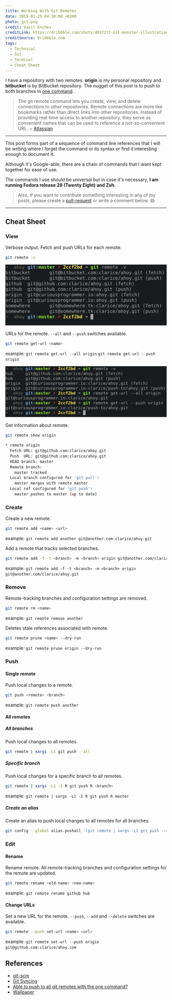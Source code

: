 ```yaml
---
title: Working With Git Remotes
date: 2019-01-29 04:30:00 +0200
photo: git.png
credit: Vasil Enchev
creditLink: https://dribbble.com/shots/4037272-Git-monster-illustration/attachments/925202
creditSource: dribbble.com
tags:
  - Technical
  - Git
  - Terminal
  - Cheat Sheet
---
```


I have a repository with two remotes. **origin** is my personal repository
and **bitbucket** is by BitBucket repository. The nugget of this post is
to push to both branches in [one command](#all-remotes).

> The git remote command lets you create, view, and delete connections to other
> repositories. Remote connections are more like bookmarks rather than direct
> links into other repositories. Instead of providing real-time access to
> another repository, they serve as convenient names that can be used to
> reference a not-so-convenient URL. ~
> [Atlassian](https://www.atlassian.com/git/tutorials/syncing)

---

This post forms part of a sequence of command line references that I
will be writing where I forget the command or its syntax or find it
interesting enough to document it.

Although it's Google-able, there are a chain of
commands that I want kept together for ease of use.

The commands I use should be universal but in case it's necessary, **I am
running Fedora release 28 (Twenty Eight) and Zsh.**

> Also, if you want to contribute something interesting in any of
> my posts, please create a
> [pull-request](https://github.com/cbillowes/curious-programmer-helium)
> or write a comment below. :smile:

---

## Cheat Sheet

### View

Verbose output. Fetch and push URLs for each remote.

```bash
git remote -v
```

![Git remotes](remotes.png)

URLs for the remote. `--all` and `--push` switches available.

```bash
git remote get-url <name>
```

example:
`git remote get-url --all origin`
`git remote get-url --push origin`

![Git get-url](get-url.png)

Get information about remote.

```bash
git remote show origin
```

```bash
* remote origin
  Fetch URL: git@github.com:clarice/ahoy.git
  Push  URL: git@github.com:clarice/ahoy.git
  HEAD branch: master
  Remote branch:
    master tracked
  Local branch configured for 'git pull':
    master merges with remote master
  Local ref configured for 'git push':
    master pushes to master (up to date)
```

### Create

Create a new remote.

```bash
git remote add <name> <url>
```

example: `git remote add another git@another.com:clarice/ahoy.git`

Add a remote that tracks selected branches.

```bash
git remote add -f -t <branch> -m <branch> origin git@another.com/clarice/ahoy.git
```

example: `git remote add -f -t <branch> -m <branch> origin git@another.com/clarice/ahoy.git`

### Remove

Remote-tracking branches and configuration settings are removed.

```bash
git remote rm <name>
```

example: `git remote remove another`

Deletes stale references associated with remote.

```bash
git remote prune <name> --dry-run
```

example: `git remote prune origin --dry-run`

### Push

#### Single remote

Push local changes to a remote.

```bash
git push <remote> <branch>
```

example: `git remote push another`

#### All remotes

##### All branches

Push local changes to all remotes.

```bash
git remote | xargs -L1 git push --all
```

##### Specific branch

Push local changes for a specific branch to all remotes.

```bash
git remote | xargs -L1 -I R git push R <branch>
```

example: `git remote | xargs -L1 -I R git push R master`

##### Create an alias

Create an alias to push local changes to all remotes for all branches.

```bash
git config --global alias.pushall '!git remote | xargs -L1 git push --all'
```

### Edit

#### Rename

Rename remote. All remote-tracking branches and configuration settings for the remote
are updated.

```bash
git remote rename <old-name> <new-name>
```

example: `git remote rename github hub`

#### Change URLs

Set a new URL for the remote. `--push`, `--add` and `--delete` switches
are available.

```bash
git remote --push set-url <name> <url>
```

example:
`git remote set-url --push origin git@github.com:clarice/ahoy.com`

## References

- [git-scm](https://git-scm.com/docs/git-remote)
- [Git Syncing](https://www.atlassian.com/git/tutorials/syncing)
- [Able to push to all git remotes with the one command?](https://stackoverflow.com/questions/5785549/able-to-push-to-all-git-remotes-with-the-one-command)
- [Wallpaper](https://wall.alphacoders.com/big.php?i=430944)
